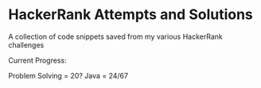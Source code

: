 # HackerRank Attempts and Solutions
 A collection of code snippets saved from my various HackerRank challenges

Current Progress:

Problem Solving = 20? 
Java = 24/67

